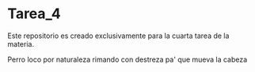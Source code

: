 # Tarea_4
Este repositorio es creado exclusivamente para la cuarta tarea de la materia.

Perro loco por naturaleza
rimando con destreza
pa' que mueva la cabeza